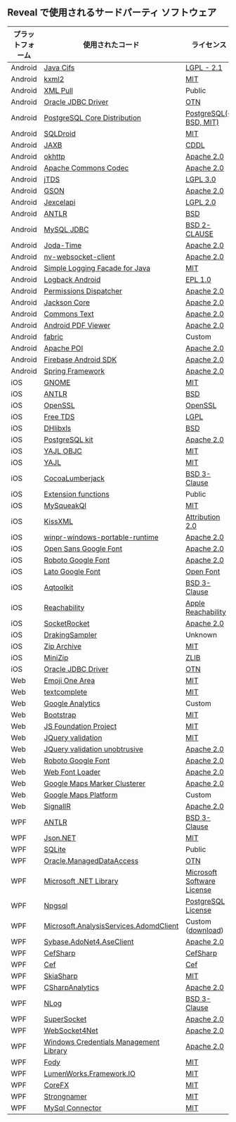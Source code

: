 ## Reveal で使用されるサードパーティ ソフトウェア

| プラットフォーム | 使用されたコード                                                                                                                     | ライセンス                                                                                                                                                                             |
| -------- | ----------------------------------------------------------------------------------------------------------------------------- | ----------------------------------------------------------------------------------------------------------------------------------------------------------------------------------- |
| Android  | [Java Cifs](http://jcifs.samba.org)                                                                                           | [LGPL - 2.1](http://www.gnu.org/licenses/lgpl-3.0.html)                                                                                                                             |
| Android  | [kxml2](https://github.com/stefanhaustein/kxml2)                                                                              | [MIT](https://opensource.org/licenses/mit-license.html)                                                                                                                             |
| Android  | [XML Pull](http://www.xmlpull.org/)                                                                                           | Public                                                                                                                                                                              |
| Android  | [Oracle JDBC Driver](https://mvnrepository.com/artifact/com.oracle/ojdbc14)                                                   | [OTN](https://www.oracle.com/downloads/licenses/distribution-license.html)                                                                                                          |
| Android  | [PostgreSQL Core Distribution](https://www.postgresql.org/download/)                                                          | [PostgreSQL(\~ BSD, MIT)](https://www.postgresql.org/about/licence/)                                                                                                                |
| Android  | [SQLDroid](https://github.com/SQLDroid/SQLDroid)                                                                              | [MIT](https://opensource.org/licenses/mit-license.html)                                                                                                                             |
| Android  | [JAXB](https://javaee.github.io/jaxb-v2)                                                                                      | [CDDL](https://spdx.org/licenses/CDDL-1.1.html)                                                                                                                                     |
| Android  | [okhttp](https://github.com/square/okhttp)                                                                                    | [Apache 2.0](https://opensource.org/licenses/apache2.0.php)                                                                                                                         |
| Android  | [Apache Commons Codec](http://commons.apache.org/proper/commons-codec/)                                                       | [Apache 2.0](https://opensource.org/licenses/apache2.0.php)                                                                                                                         |
| Android  | [jTDS](http://jtds.sourceforge.net/)                                                                                          | [LGPL 3.0](https://www.gnu.org/licenses/lgpl-3.0.html)                                                                                                                              |
| Android  | [GSON](http://code.google.com/p/google-gson/)                                                                                 | [Apache 2.0](https://opensource.org/licenses/apache2.0.php)                                                                                                                         |
| Android  | [Jexcelapi](https://sourceforge.net/projects/jexcelapi/)                                                                      | [LGPL 2.0](https://www.gnu.org/licenses/old-licenses/lgpl-2.0.html)                                                                                                                 |
| Android  | [ANTLR](https://www.antlr.org/download.html)                                                                                  | [BSD](https://www.antlr.org/license.html)                                                                                                                                           |
| Android  | [MySQL JDBC](https://github.com/krummas/DrizzleJDBC)                                                                          | [BSD 2-CLAUSE](https://opensource.org/licenses/BSD-2-Clause)                                                                                                                        |
| Android  | [Joda-Time](https://www.joda.org/joda-time/)                                                                                  | [Apache 2.0](https://opensource.org/licenses/apache2.0.php)                                                                                                                         |
| Android  | [nv-websocket-client](https://github.com/TakahikoKawasaki/nv-websocket-client)                                                | [Apache 2.0](https://opensource.org/licenses/apache2.0.php)                                                                                                                         |
| Android  | [Simple Logging Facade for Java](https://www.slf4j.org/)                                                                      | [MIT](https://opensource.org/licenses/mit-license.html)                                                                                                                             |
| Android  | [Logback Android](https://github.com/tony19/logback-android)                                                                  | [EPL 1.0](http://www.eclipse.org/org/documents/epl-v10.html)                                                                                                                        |
| Android  | [Permissions Dispatcher](https://github.com/permissions-dispatcher/PermissionsDispatcher)                                     | [Apache 2.0](https://opensource.org/licenses/apache2.0.php)                                                                                                                         |
| Android  | [Jackson Core](https://github.com/FasterXML/jackson-core)                                                                     | [Apache 2.0](https://opensource.org/licenses/apache2.0.php)                                                                                                                         |
| Android  | [Commons Text](http://commons.apache.org/proper/commons-text/)                                                                | [Apache 2.0](https://opensource.org/licenses/apache2.0.php)                                                                                                                         |
| Android  | [Android PDF Viewer](https://github.com/barteksc/AndroidPdfViewer)                                                            | [Apache 2.0](https://opensource.org/licenses/apache2.0.php)                                                                                                                         |
| Android  | [fabric](https://fabric.io/terms)                                                                                             | Custom                                                                                                                                                                              |
| Android  | [Apache POI](https://poi.apache.org/)                                                                                         | [Apache 2.0](https://opensource.org/licenses/apache2.0.php)                                                                                                                         |
| Android  | [Firebase Android SDK](https://github.com/firebase/firebase-android-sdk)                                                      | [Apache 2.0](https://opensource.org/licenses/apache2.0.php)                                                                                                                         |
| Android  | [Spring Framework](https://github.com/spring-projects/spring-framework)                                                       | [Apache 2.0](https://opensource.org/licenses/apache2.0.php)                                                                                                                         |
| iOS      | [GNOME](http://xmlsoft.org/XSLT/intro.html)                                                                                   | [MIT](https://opensource.org/licenses/mit-license.html)                                                                                                                             |
| iOS      | [ANTLR](https://www.antlr.org/download.html)                                                                                  | [BSD](https://www.antlr.org/license.html)                                                                                                                                           |
| iOS      | [OpenSSL](https://www.openssl.org/)                                                                                           | [OpenSSL](https://www.openssl.org/source/license-openssl-ssleay.txt)                                                                                                                |
| iOS      | [Free TDS](https://www.freetds.org/)                                                                                          | [LGPL](https://www.gnu.org/licenses/lgpl-3.0.html)                                                                                                                                  |
| iOS      | [DHlibxls](https://github.com/dhoerl/DHlibxls)                                                                                | [BSD](https://opensource.org/licenses/BSD-2-Clause)                                                                                                                                 |
| iOS      | [PostgreSQL kit](https://github.com/djthorpe/postgresql-kit)                                                                  | [Apache 2.0](https://opensource.org/licenses/apache2.0.php)                                                                                                                         |
| iOS      | [YAJL OBJC](https://github.com/gabriel/yajl-objc)                                                                             | [MIT](https://opensource.org/licenses/mit-license.html)                                                                                                                             |
| iOS      | [YAJL](https://lloyd.github.io/yajl/)                                                                                         | [MIT](https://opensource.org/licenses/mit-license.html)                                                                                                                             |
| iOS      | [CocoaLumberjack](https://github.com/CocoaLumberjack/CocoaLumberjack)                                                         | [BSD 3-Clause](https://opensource.org/licenses/BSD-3-Clause)                                                                                                                        |
| iOS      | [Extension functions](https://gitlab.com/liamh/extension-functions/)                                                          | Public                                                                                                                                                                              |
| iOS      | [MySqueakQl](https://github.com/ciaranj/MySqueakQl)                                                                           | [MIT](https://opensource.org/licenses/mit-license.html)                                                                                                                             |
| iOS      | [KissXML](https://github.com/robbiehanson/KissXML)                                                                            | [Attribution 2.0](https://creativecommons.org/licenses/by/2.0/)                                                                                                                     |
| iOS      | [winpr-windows-portable-runtime](https://www.freerdp.com/2012/05/24/winpr-windows-portable-runtime)                           | [Apache 2.0](https://opensource.org/licenses/apache2.0.php)                                                                                                                         |
| iOS      | [Open Sans Google Font](https://fonts.google.com/specimen/Open+Sans)                                                          | [Apache 2.0](https://opensource.org/licenses/apache2.0.php)                                                                                                                         |
| iOS      | [Roboto Google Font](https://fonts.google.com/specimen/Roboto)                                                                | [Apache 2.0](https://opensource.org/licenses/apache2.0.php)                                                                                                                         |
| iOS      | [Lato Google Font](https://fonts.google.com/specimen/Lato)                                                                    | [Open Font](https://opensource.org/licenses/OFL-1.1)                                                                                                                                |
| iOS      | [Aqtoolkit](https://github.com/AlanQuatermain/aqtoolkit)                                                                      | [BSD 3-Clause](https://opensource.org/licenses/BSD-3-Clause)                                                                                                                        |
| iOS      | [Reachability](https://developer.apple.com/library/archive/samplecode/Reachability/Listings/Reachability_Reachability_h.html) | [Apple Reachability](https://developer.apple.com/library/archive/samplecode/Reachability/Listings/LICENSE_txt.md#//apple_ref/doc/uid/DTS40007324-LICENSE_txt-DontLinkElementID_3) |
| iOS      | [SocketRocket](https://github.com/facebook/SocketRocket)                                                                      | [Apache 2.0](https://opensource.org/licenses/apache2.0.php)                                                                                                                         |
| iOS      | [DrakingSampler](https://github.com/arielelkin/DrakingSampler)                                                                | Unknown                                                                                                                                                                             |
| iOS      | [Zip Archive](https://github.com/ZipArchive/ZipArchive)                                                                       | [MIT](https://opensource.org/licenses/mit-license.html)                                                                                                                             |
| iOS      | [MiniZip](https://github.com/danieleggert/minizip)                                                                            | [ZLIB](http://www.zlib.net/zlib_license.html)                                                                                                                                       |
| iOS      | [Oracle JDBC Driver](https://mvnrepository.com/artifact/com.oracle/ojdbc14)                                                   | [OTN](https://www.oracle.com/downloads/licenses/distribution-license.html)                                                                                                          |
| Web      | [Emoji One Area](https://github.com/mervick/emojionearea)                                                                     | [MIT](https://opensource.org/licenses/mit-license.html)                                                                                                                             |
| Web      | [textcomplete](https://github.com/yuku/jquery-textcomplete)                                                                   | [MIT](https://opensource.org/licenses/mit-license.html)                                                                                                                             |
| Web      | [Google Analytics](https://marketingplatform.google.com/about/analytics/terms/us/)                                            | Custom                                                                                                                                                                              |
| Web      | [Bootstrap](https://github.com/twbs/bootstrap)                                                                                | [MIT](https://opensource.org/licenses/mit-license.html)                                                                                                                             |
| Web      | [JS Foundation Project](https://jquery.org/license/)                                                                          | [MIT](https://opensource.org/licenses/mit-license.html)                                                                                                                             |
| Web      | [JQuery validation](https://github.com/jquery-validation)                                                                     | [MIT](https://opensource.org/licenses/mit-license.html)                                                                                                                             |
| Web      | [JQuery validation unobtrusive](https://github.com/aspnet/jquery-validation-unobtrusive/)                                     | [Apache 2.0](https://opensource.org/licenses/apache2.0.php)                                                                                                                         |
| Web      | [Roboto Google Font](https://fonts.google.com/specimen/Roboto)                                                                | [Apache 2.0](https://opensource.org/licenses/apache2.0.php)                                                                                                                         |
| Web      | [Web Font Loader](https://github.com/typekit/webfontloader)                                                                   | [Apache 2.0](https://opensource.org/licenses/apache2.0.php)                                                                                                                         |
| Web      | [Google Maps Marker Clusterer](https://github.com/googlemaps/js-marker-clusterer)                                             | [Apache 2.0](https://opensource.org/licenses/apache2.0.php)                                                                                                                         |
| Web      | [Google Maps Platform](https://cloud.google.com/maps-platform/terms/?&sign=0)                                                 | Custom                                                                                                                                                                              |
| Web      | [SignalIR](https://github.com/aspnet/SignalR)                                                                                 | [Apache 2.0](https://opensource.org/licenses/apache2.0.php)                                                                                                                         |
| WPF      | [ANTLR](https://github.com/antlr/antlr4)                                                                                      | [BSD 3-Clause](https://opensource.org/licenses/BSD-3-Clause)                                                                                                                        |
| WPF      | [Json.NET](https://www.newtonsoft.com/json)                                                                                   | [MIT](https://opensource.org/licenses/mit-license.html)                                                                                                                             |
| WPF      | [SQLite](https://www.sqlite.org/copyright.html)                                                                               | Public                                                                                                                                                                              |
| WPF      | [Oracle.ManagedDataAccess](https://www.nuget.org/packages/Oracle.ManagedDataAccess)                                           | [OTN](https://www.oracle.com/downloads/licenses/distribution-license.html)                                                                                                          |
| WPF      | [Microsoft .NET Library](https://www.microsoft.com/net/dotnet_library_license.htm)                                            | [Microsoft Software License](https://www.microsoft.com/net/dotnet_library_license.htm)                                                                                              |
| WPF      | [Npgsql](https://github.com/npgsql/npgsql)                                                                                    | [PostgreSQL License](https://github.com/npgsql/npgsql/blob/master/LICENSE)                                                                                                          |
| WPF      | [Microsoft.AnalysisServices.AdomdClient](https://www.nuget.org/packages/Microsoft.AnalysisServices.AdomdClient.retail.amd64/) | Custom ([download](https://go.microsoft.com/fwlink/?linkid=852895))                                                                                                                 |
| WPF      | [Sybase.AdoNet4.AseClient](https://www.nuget.org/packages/AdoNetCore.AseClient/)                                              | [Apache 2.0](https://opensource.org/licenses/apache2.0.php)                                                                                                                         |
| WPF      | [CefSharp](https://github.com/cefsharp/cefsharp)                                                                              | [CefSharp](https://raw.githubusercontent.com/cefsharp/cef-binary/master/LICENSE.txt)                                                                                                |
| WPF      | [Cef](https://github.com/chromiumembedded/cef)                                                                                | [Cef](https://raw.githubusercontent.com/cefsharp/cef-binary/master/LICENSE.txt)                                                                                                     |
| WPF      | [SkiaSharp](https://github.com/mono/SkiaSharp)                                                                                | [MIT](https://opensource.org/licenses/mit-license.html)                                                                                                                             |
| WPF      | [CSharpAnalytics](https://github.com/AttackPattern/CSharpAnalytics)                                                           | [Apache 2.0](https://opensource.org/licenses/apache2.0.php)                                                                                                                         |
| WPF      | [NLog](https://github.com/NLog/NLog)                                                                                          | [BSD 3-Clause](https://opensource.org/licenses/BSD-3-Clause)                                                                                                                        |
| WPF      | [SuperSocket](https://github.com/kerryjiang/SuperSocket)                                                                      | [Apache 2.0](https://opensource.org/licenses/apache2.0.php)                                                                                                                         |
| WPF      | [WebSocket4Net](https://github.com/kerryjiang/WebSocket4Net)                                                                  | [Apache 2.0](https://opensource.org/licenses/apache2.0.php)                                                                                                                         |
| WPF      | [Windows Credentials Management Library](https://archive.codeplex.com/?p=credentialmanagement)                                | [Apache 2.0](https://opensource.org/licenses/apache2.0.php)                                                                                                                         |
| WPF      | [Fody](https://github.com/Fody/Fody)                                                                                          | [MIT](https://opensource.org/licenses/mit-license.html)                                                                                                                             |
| WPF      | [LumenWorks.Framework.IO](https://www.codeproject.com/Articles/9258/A-Fast-CSV-Reader)                                        | [MIT](https://opensource.org/licenses/mit-license.html)                                                                                                                             |
| WPF      | [CoreFX](https://github.com/dotnet/corefx)                                                                                    | [MIT](https://opensource.org/licenses/mit-license.html)                                                                                                                             |
| WPF      | [Strongnamer](https://github.com/dsplaisted/strongnamer)                                                                      | [MIT](https://opensource.org/licenses/mit-license.html)                                                                                                                             |
| WPF      | [MySql Connector](https://github.com/mysql-net/MySqlConnector)                                                                | [MIT](https://opensource.org/licenses/mit-license.html)                                                                                                                             |
